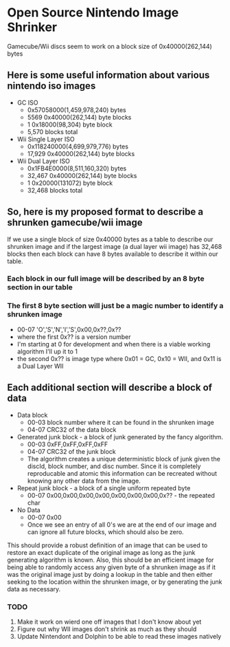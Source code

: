 # Open Source Nintendo Image Shrinker

Gamecube/Wii discs seem to work on a block size of 0x40000(262,144) bytes

## Here is some useful information about various nintendo iso images

* GC ISO
  * 0x57058000(1,459,978,240) bytes
  * 5569 0x40000(262,144) byte blocks
  * 1 0x18000(98,304) byte block
  * 5,570 blocks total
* Wii Single Layer ISO
  * 0x118240000(4,699,979,776) bytes
  * 17,929 0x40000(262,144) byte blocks
* Wii Dual Layer ISO
  * 0x1FB4E0000(8,511,160,320) bytes
  * 32,467 0x40000(262,144) byte blocks
  * 1 0x20000(131072) byte block
  * 32,468 blocks total

## So, here is my proposed format to describe a shrunken gamecube/wii image
If we use a single block of size 0x40000 bytes as a table to describe our shrunken image and if the largest image (a dual layer wii image) has 32,468 blocks then each block can have 8 bytes available to describe it within our table.

### Each block in our full image will be described by an 8 byte section in our table

### The first 8 byte section will just be a magic number to identify a shrunken image
* 00-07 'O','S','N','I','S',0x00,0x??,0x??
* where the first 0x?? is a version number
* I'm starting at 0 for development and when there is a viable working algorithm I'll up it to 1
* the second 0x?? is image type where 0x01 = GC, 0x10 = WII, and 0x11 is a Dual Layer WII 

## Each additional section will describe a block of data
* Data block
  * 00-03 block number where it can be found in the shrunken image
  * 04-07 CRC32 of the data block
* Generated junk block - a block of junk generated by the fancy algorithm.
  * 00-03 0xFF,0xFF,0xFF,0xFF
  * 04-07 CRC32 of the junk block
  * The algorithm creates a unique deterministic block of junk given the discId, block number, and disc number.  Since it is completely reproducable and atomic this information can be recreated without knowing any other data from the image.
* Repeat junk block - a block of a single uniform repeated byte
  * 00-07 0x00,0x00,0x00,0x00,0x00,0x00,0x00,0x?? - the repeated char
* No Data
  * 00-07 0x00
  * Once we see an entry of all 0's we are at the end of our image and can ignore all future blocks, which should also be zero.

This should provide a robust definition of an image that can be used to restore an exact duplicate of the original image as long as the junk generating algorithm is known.  Also, this should be an efficient image for being able to randomly access any given byte of a shrunken image as if it was the original image just by doing a lookup in the table and then either seeking to the location within the shrunken image, or by generating the junk data as necessary.

### TODO
1. Make it work on wierd one off images that I don't know about yet
2. Figure out why WII images don't shrink as much as they should
3. Update Nintendont and Dolphin to be able to read these images natively
